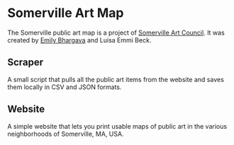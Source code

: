 Somerville Art Map 
==================

The Somerville public art map is a project of [Somerville Art Council](http://somervilleartscouncil/).
It was created by [Emily Bhargava](http://connectionlab.org) and Luisa Emmi Beck.

Scraper
-------

A small script that pulls all the public art items from the website and saves them locally in CSV and
JSON formats.

Website
-------

A simple website that lets you print usable maps of public art in the various neighborhoods
of Somerville, MA, USA.

